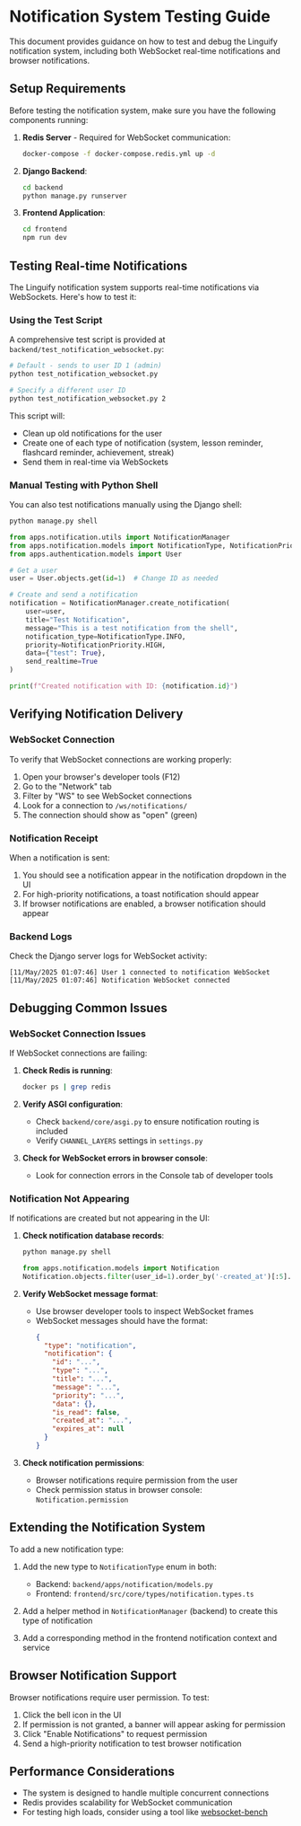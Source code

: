 # Notification System Testing Guide

This document provides guidance on how to test and debug the Linguify notification system, including both WebSocket real-time notifications and browser notifications.

## Setup Requirements

Before testing the notification system, make sure you have the following components running:

1. **Redis Server** - Required for WebSocket communication:
   ```bash
   docker-compose -f docker-compose.redis.yml up -d
   ```

2. **Django Backend**:
   ```bash
   cd backend
   python manage.py runserver
   ```

3. **Frontend Application**:
   ```bash
   cd frontend
   npm run dev
   ```

## Testing Real-time Notifications

The Linguify notification system supports real-time notifications via WebSockets. Here's how to test it:

### Using the Test Script

A comprehensive test script is provided at `backend/test_notification_websocket.py`:

```bash
# Default - sends to user ID 1 (admin)
python test_notification_websocket.py

# Specify a different user ID
python test_notification_websocket.py 2
```

This script will:
- Clean up old notifications for the user
- Create one of each type of notification (system, lesson reminder, flashcard reminder, achievement, streak)
- Send them in real-time via WebSockets

### Manual Testing with Python Shell

You can also test notifications manually using the Django shell:

```bash
python manage.py shell
```

```python
from apps.notification.utils import NotificationManager
from apps.notification.models import NotificationType, NotificationPriority
from apps.authentication.models import User

# Get a user
user = User.objects.get(id=1)  # Change ID as needed

# Create and send a notification
notification = NotificationManager.create_notification(
    user=user,
    title="Test Notification",
    message="This is a test notification from the shell",
    notification_type=NotificationType.INFO,
    priority=NotificationPriority.HIGH,
    data={"test": True},
    send_realtime=True
)

print(f"Created notification with ID: {notification.id}")
```

## Verifying Notification Delivery

### WebSocket Connection

To verify that WebSocket connections are working properly:

1. Open your browser's developer tools (F12)
2. Go to the "Network" tab
3. Filter by "WS" to see WebSocket connections
4. Look for a connection to `/ws/notifications/`
5. The connection should show as "open" (green)

### Notification Receipt

When a notification is sent:

1. You should see a notification appear in the notification dropdown in the UI
2. For high-priority notifications, a toast notification should appear
3. If browser notifications are enabled, a browser notification should appear

### Backend Logs

Check the Django server logs for WebSocket activity:

```
[11/May/2025 01:07:46] User 1 connected to notification WebSocket
[11/May/2025 01:07:46] Notification WebSocket connected
```

## Debugging Common Issues

### WebSocket Connection Issues

If WebSocket connections are failing:

1. **Check Redis is running**:
   ```bash
   docker ps | grep redis
   ```

2. **Verify ASGI configuration**:
   - Check `backend/core/asgi.py` to ensure notification routing is included
   - Verify `CHANNEL_LAYERS` settings in `settings.py`

3. **Check for WebSocket errors in browser console**:
   - Look for connection errors in the Console tab of developer tools

### Notification Not Appearing

If notifications are created but not appearing in the UI:

1. **Check notification database records**:
   ```bash
   python manage.py shell
   ```
   ```python
   from apps.notification.models import Notification
   Notification.objects.filter(user_id=1).order_by('-created_at')[:5].values()
   ```

2. **Verify WebSocket message format**:
   - Use browser developer tools to inspect WebSocket frames
   - WebSocket messages should have the format:
     ```json
     {
       "type": "notification",
       "notification": {
         "id": "...",
         "type": "...",
         "title": "...",
         "message": "...",
         "priority": "...",
         "data": {},
         "is_read": false,
         "created_at": "...",
         "expires_at": null
       }
     }
     ```

3. **Check notification permissions**:
   - Browser notifications require permission from the user
   - Check permission status in browser console: `Notification.permission`

## Extending the Notification System

To add a new notification type:

1. Add the new type to `NotificationType` enum in both:
   - Backend: `backend/apps/notification/models.py`
   - Frontend: `frontend/src/core/types/notification.types.ts`

2. Add a helper method in `NotificationManager` (backend) to create this type of notification

3. Add a corresponding method in the frontend notification context and service

## Browser Notification Support

Browser notifications require user permission. To test:

1. Click the bell icon in the UI
2. If permission is not granted, a banner will appear asking for permission
3. Click "Enable Notifications" to request permission
4. Send a high-priority notification to test browser notification

## Performance Considerations

- The system is designed to handle multiple concurrent connections
- Redis provides scalability for WebSocket communication
- For testing high loads, consider using a tool like [websocket-bench](https://github.com/M6Web/websocket-bench)